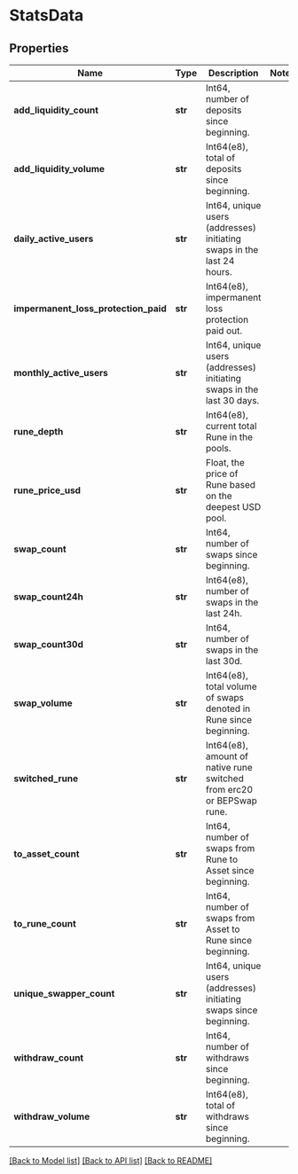 # StatsData

## Properties
Name | Type | Description | Notes
------------ | ------------- | ------------- | -------------
**add_liquidity_count** | **str** | Int64, number of deposits since beginning. | 
**add_liquidity_volume** | **str** | Int64(e8), total of deposits since beginning.  | 
**daily_active_users** | **str** | Int64, unique users (addresses) initiating swaps in the last 24 hours. | 
**impermanent_loss_protection_paid** | **str** | Int64(e8), impermanent loss protection paid out.  | 
**monthly_active_users** | **str** | Int64, unique users (addresses) initiating swaps in the last 30 days. | 
**rune_depth** | **str** | Int64(e8), current total Rune in the pools. | 
**rune_price_usd** | **str** | Float, the price of Rune based on the deepest USD pool. | 
**swap_count** | **str** | Int64, number of swaps since beginning. | 
**swap_count24h** | **str** | Int64(e8), number of swaps in the last 24h. | 
**swap_count30d** | **str** | Int64, number of swaps in the last 30d. | 
**swap_volume** | **str** | Int64(e8), total volume of swaps denoted in Rune since beginning. | 
**switched_rune** | **str** | Int64(e8), amount of native rune switched from erc20 or BEPSwap rune. | 
**to_asset_count** | **str** | Int64, number of swaps from Rune to Asset since beginning. | 
**to_rune_count** | **str** | Int64, number of swaps from Asset to Rune since beginning. | 
**unique_swapper_count** | **str** | Int64, unique users (addresses) initiating swaps since beginning. | 
**withdraw_count** | **str** | Int64, number of withdraws since beginning. | 
**withdraw_volume** | **str** | Int64(e8), total of withdraws since beginning.  | 

[[Back to Model list]](../README.md#documentation-for-models) [[Back to API list]](../README.md#documentation-for-api-endpoints) [[Back to README]](../README.md)

